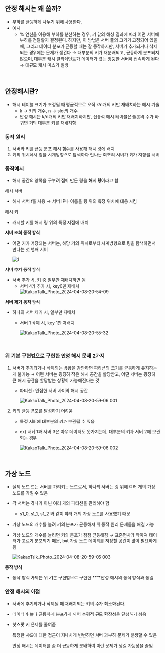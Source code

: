 ## 안정 해시는 왜 쓸까?

- 부하를 균등하게 나누기 위해 사용한다.
- 예시
    - % 연산을 이용해 부하를 분산하는 경우, 키 값의 해싱 결과에 따라 어떤 서버에 부하를 전달할지 결정된다.
    하지만, 이 방법은 서버 풀의 크기가 고정되어 있을 때, 그리고 데이터 분포가 균등할 때는 잘 동작하지만, 서버가 추가되거나 삭제되는 경우에는 문제가 생긴다
    → 대부분의 키가 재분배되고, 균등하게 분포되지 않으며, 대부분 캐시 클라이언트가 데이터가 없는 엉뚱한 서버에 접속하게 된다
    → 대규모 캐시 미스가 발생

<br>

## 안정해시란?

- 해시 테이블 크기가 조정될 때 평균적으로 오직 k/n개의 키만 재배치하는 해시 기술
    - k → 키의 개수, n → slot의 개수
    - 안정 해시는 k/n개의 키만 재배치하지만, 전통적 해시 테이블은 슬롯의 수가 바뀌면 거의 대부분 키를 재배치함

### 동작 원리

1. 서버와 키를 균등 분포 해시 함수를 사용해 해시 링에 배치
2. 키의 위치에서 링을 시계방향으로 탐색하다 만나는 최초의 서버가 키가 저장될 서버

### 동작예시

- 해시 공간의 양쪽을 구부려 접어 만든 링을 **해시 링**이라고 함

해시 서버

- 해시 서버 f를 사용 → 서버 IP나 이름을 링 위의 특정 위치에 대응 시킴

해시 키

- 캐시할 키를 해시 링 위의 특정 지점에 배치

**서버 조회 동작 방식**

- 어떤 키가 저장되는 서버는, 해당 키의 위치로부터 시계방향으로 링을 탐색하면서 만나는 첫 번째 서버
    
    ![1](https://github.com/HoChangSUNG/mentoring/assets/76422685/c21150dc-af1f-4431-99ed-d8edc2834d18)


**서버 추가 동작 방식**

- 서버 추가 시, 키 중 일부만 재배치하면 됨
    - 서버 4가 추가 시, key0만 재배치
        ![KakaoTalk_Photo_2024-04-08-20-54-09](https://github.com/HoChangSUNG/mentoring/assets/76422685/6cfbd9ca-764f-4c40-ba6b-efdaf405778d)


**서버 제거 동작 방식**

- 하나의 서버 제거 시, 일부만 재배치
    - 서버 1 삭제 시, key 1만 재배치
        
        ![KakaoTalk_Photo_2024-04-08-20-55-32](https://github.com/HoChangSUNG/mentoring/assets/76422685/1b1f4a36-5c65-4203-bb84-8e96f021e702)


<br>

### **위 기본 구현법으로 구현한 안정 해시 문제 2가지**

1. 서버가 추가되거나 삭제되는 상황을 감안하면 파티션의 크기를 균등하게 유지하는 게 불가능 → 어떤 서버는 굉장히 작은 해시 공간을 할당받고, 어떤 서버는 굉장히 큰 해시 공간을 할당받는 상황이 가능해진다는 것
    - 파티션 : 인접한 서버 사이의 해시 공간
        
        ![KakaoTalk_Photo_2024-04-08-20-59-06 001](https://github.com/HoChangSUNG/mentoring/assets/76422685/dc75b8ea-13d5-415d-b30a-7d5010133d24)

2. 키의 균등 분포를 달성하기 어려움
    - 특정 서버에 대부분의 키가 보관될 수 있음
    - ex) 서버 1과 서버 3은 아무 데이터도 못가지는데, 대부분의 키가 서버 2에 보관되는 경우
        
        ![KakaoTalk_Photo_2024-04-08-20-59-06 002](https://github.com/HoChangSUNG/mentoring/assets/76422685/49e60ebe-792d-4723-8a1e-04b1d5e91a64)


<br>

## 가상 노드

- 실제 노드 또는 서버를 가리키는 노드로서, 하나의 서버는 링 위에 여러 개의 가상 노드를 가질 수 있음
- 각 서버는 하나가 아닌 여러 개의 파티션을 관리해야 함
    - s1_0, s1_1, s1_2 와 같이 여러 개의 가상 노드를 사용했기 때문
- 가상 노드의 개수를 늘려 키의 분포가 균등해져 위 동작 원리 문제들을 해결 가능
- 가상 노드의 개수를 늘리면 키의 분포가 점점 균등해짐 → 표준편차가 작아져 데이터가 고르게 분포되기 때문, but 가상 노드 데이터를 저장할 공간이 많이 필요하게 됨
    
    ![KakaoTalk_Photo_2024-04-08-20-59-06 003](https://github.com/HoChangSUNG/mentoring/assets/76422685/ac5298f0-a456-45b9-adb7-896162a440ca)


**동작 방식**

- 동작 방식 자체는 위 **기**본 구현법으로 구현한 ****안정 해시의 동작 방식과 동일

### 안정 해시의 이점

- 서버에 추가되거나 삭제될 때 재배치되는 키의 수가 최소화된다.
- 데이터가 보다 균등하게 분포하게 되어 수평적 규모 확장성을 달성하기 쉬움
- 핫스팟 키 문제를 줄여줌
    
    특정한 샤드에 대한 접근이 지나치게 빈번하면 서버 과부하 문제가 발생할 수 있음
    
    안정 해시는 데이터를 좀 더 균등하게 분배하여 이런 문제가 생길 가능성을 줄임
